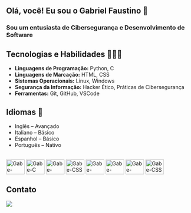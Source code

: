 ## Olá, você! Eu sou o Gabriel Faustino 👋
###  Sou um entusiasta de Cibersegurança e Desenvolvimento de Software

## Tecnologias e Habilidades 🧑🏻‍💻

- **Linguagens de Programação:** Python, C
- **Linguagens de Marcação:** HTML, CSS
- **Sistemas Operacionais:** Linux, Windows
- **Segurança da Informação:** Hacker Ético, Práticas de Cibersegurança
- **Ferramentas:** Git, GitHub, VSCode

## Idiomas 📍
- Inglês – Avançado
- Italiano – Básico
- Espanhol – Básico
- Português – Nativo

<div style="display: inline_block"><br>
	<img align="center" alt="Gabe-Python" height="40" width="50" src="https://cdn.jsdelivr.net/gh/devicons/devicon@latest/icons/python/python-original.svg">
	<img align="center" alt="Gabe-C"  height="40" width="50" src="https://cdn.jsdelivr.net/gh/devicons/devicon@latest/icons/c/c-original.svg">
	<img align="center" alt="Gabe-HTML"  height="40" width="50" src="https://cdn.jsdelivr.net/gh/devicons/devicon@latest/icons/html5/html5-original.svg">
	<img align="center" alt="Gabe-CSS"  height="40" width="50" src="https://cdn.jsdelivr.net/gh/devicons/devicon@latest/icons/css3/css3-original.svg">
	<img align="center" alt="Gabe-VSCode" height="40" width="50" src="https://cdn.jsdelivr.net/gh/devicons/devicon@latest/icons/vscode/vscode-original.svg">
	<img align="center" alt="Gabe-Linux" height="40" width="50" src="https://cdn.jsdelivr.net/gh/devicons/devicon@latest/icons/linux/linux-original.svg">
	<img align="center" alt="Gabe-Windows" height="40" width="50" src="https://cdn.jsdelivr.net/gh/devicons/devicon@latest/icons/windows11/windows11-original.svg">
	<img align="center" alt="Gabe-CSS"  height="40" width="50" src= "https://www.svgrepo.com/show/493162/hacker.svg">
</div>

## Contato
<div>
	<a href="https://www.linkedin.com/in/gabrielfaustinoeng/" target="_blank"><img src="https://img.shields.io/badge/LinkedIn-0077B5?style=for-the-badge&logo=linkedin&logoColor=white" target="_blank"></a>
</div>
